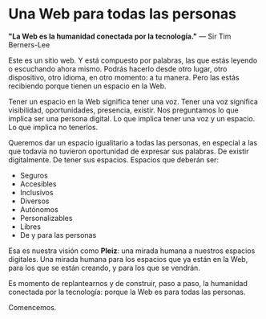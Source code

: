 # Una Web para todas las personas

**"La Web es la humanidad conectada por la tecnología."** ― Sir Tim Berners-Lee

Este es un sitio web. Y está compuesto por palabras, las que estás leyendo o escuchando ahora mismo. Podrás hacerlo desde otro lugar, otro dispositivo, otro idioma, en otro momento: a tu manera. Pero las estás recibiendo porque tienen un espacio en la Web.

Tener un espacio en la Web significa tener una voz. Tener una voz significa visibilidad, oportunidades, presencia, existir. Nos preguntamos lo que implica ser una persona digital. Lo que implica tener una voz y un espacio. Lo que implica no tenerlos.

Queremos dar un espacio igualitario a todas las personas, en especial a las que todavía no tuvieron oportunidad de expresar sus palabras. De existir digitalmente. De tener sus espacios. Espacios que deberán ser:

- Seguros
- Accesibles
- Inclusivos
- Diversos
- Autónomos
- Personalizables
- Libres
- De y para las personas

Esa es nuestra visión como **Pleiz**: una mirada humana a nuestros espacios digitales. Una mirada humana para los espacios que ya están en la Web, para los que se están creando, y para los que se vendrán.

Es momento de replantearnos y de construir, paso a paso, la humanidad conectada por la tecnología: porque la Web es para todas las personas. 

Comencemos.
